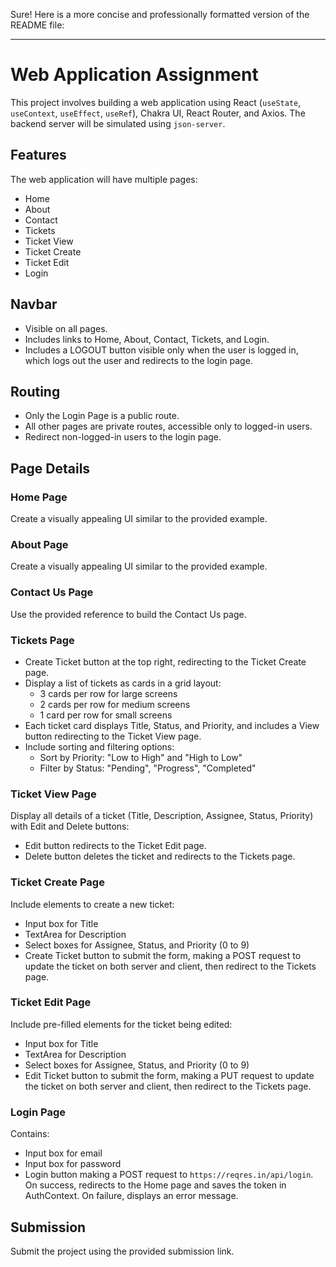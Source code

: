 Sure! Here is a more concise and professionally formatted version of the README file:

---

# Web Application Assignment

This project involves building a web application using React (`useState`, `useContext`, `useEffect`, `useRef`), Chakra UI, React Router, and Axios. The backend server will be simulated using `json-server`.

## Features

The web application will have multiple pages:
- Home
- About
- Contact
- Tickets
- Ticket View
- Ticket Create
- Ticket Edit
- Login

## Navbar

- Visible on all pages.
- Includes links to Home, About, Contact, Tickets, and Login.
- Includes a LOGOUT button visible only when the user is logged in, which logs out the user and redirects to the login page.

## Routing

- Only the Login Page is a public route.
- All other pages are private routes, accessible only to logged-in users.
- Redirect non-logged-in users to the login page.

## Page Details

### Home Page
Create a visually appealing UI similar to the provided example.

### About Page
Create a visually appealing UI similar to the provided example.

### Contact Us Page
Use the provided reference to build the Contact Us page.

### Tickets Page
- Create Ticket button at the top right, redirecting to the Ticket Create page.
- Display a list of tickets as cards in a grid layout:
  - 3 cards per row for large screens
  - 2 cards per row for medium screens
  - 1 card per row for small screens
- Each ticket card displays Title, Status, and Priority, and includes a View button redirecting to the Ticket View page.
- Include sorting and filtering options:
  - Sort by Priority: "Low to High" and "High to Low"
  - Filter by Status: "Pending", "Progress", "Completed"

### Ticket View Page
Display all details of a ticket (Title, Description, Assignee, Status, Priority) with Edit and Delete buttons:
- Edit button redirects to the Ticket Edit page.
- Delete button deletes the ticket and redirects to the Tickets page.

### Ticket Create Page
Include elements to create a new ticket:
- Input box for Title
- TextArea for Description
- Select boxes for Assignee, Status, and Priority (0 to 9)
- Create Ticket button to submit the form, making a POST request to update the ticket on both server and client, then redirect to the Tickets page.

### Ticket Edit Page
Include pre-filled elements for the ticket being edited:
- Input box for Title
- TextArea for Description
- Select boxes for Assignee, Status, and Priority (0 to 9)
- Edit Ticket button to submit the form, making a PUT request to update the ticket on both server and client, then redirect to the Tickets page.

### Login Page
Contains:
- Input box for email
- Input box for password
- Login button making a POST request to `https://reqres.in/api/login`. On success, redirects to the Home page and saves the token in AuthContext. On failure, displays an error message.

## Submission

Submit the project using the provided submission link.

